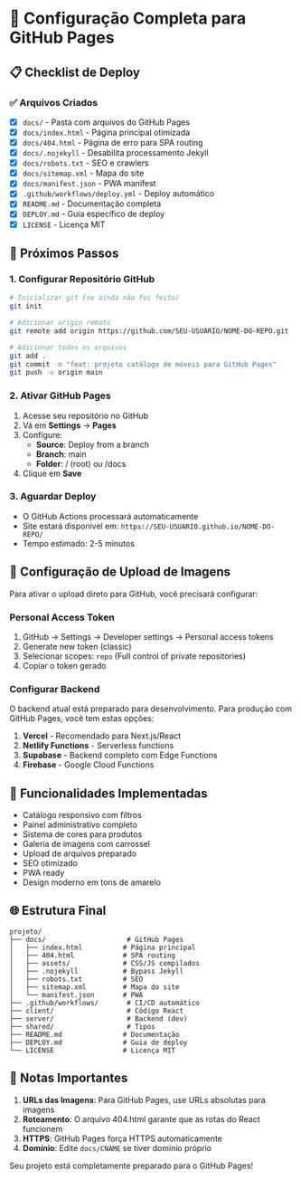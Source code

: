 # 🚀 Configuração Completa para GitHub Pages

## 📋 Checklist de Deploy

### ✅ Arquivos Criados
- [x] `docs/` - Pasta com arquivos do GitHub Pages
- [x] `docs/index.html` - Página principal otimizada
- [x] `docs/404.html` - Página de erro para SPA routing
- [x] `docs/.nojekyll` - Desabilita processamento Jekyll
- [x] `docs/robots.txt` - SEO e crawlers
- [x] `docs/sitemap.xml` - Mapa do site
- [x] `docs/manifest.json` - PWA manifest
- [x] `.github/workflows/deploy.yml` - Deploy automático
- [x] `README.md` - Documentação completa
- [x] `DEPLOY.md` - Guia específico de deploy
- [x] `LICENSE` - Licença MIT

## 🔧 Próximos Passos

### 1. Configurar Repositório GitHub

```bash
# Inicializar git (se ainda não foi feito)
git init

# Adicionar origin remoto
git remote add origin https://github.com/SEU-USUARIO/NOME-DO-REPO.git

# Adicionar todos os arquivos
git add .
git commit -m "feat: projeto catálogo de móveis para GitHub Pages"
git push -u origin main
```

### 2. Ativar GitHub Pages

1. Acesse seu repositório no GitHub
2. Vá em **Settings** → **Pages**
3. Configure:
   - **Source**: Deploy from a branch
   - **Branch**: main
   - **Folder**: / (root) ou /docs
4. Clique em **Save**

### 3. Aguardar Deploy

- O GitHub Actions processará automaticamente
- Site estará disponível em: `https://SEU-USUARIO.github.io/NOME-DO-REPO/`
- Tempo estimado: 2-5 minutos

## 🔌 Configuração de Upload de Imagens

Para ativar o upload direto para GitHub, você precisará configurar:

### Personal Access Token

1. GitHub → Settings → Developer settings → Personal access tokens
2. Generate new token (classic)
3. Selecionar scopes: `repo` (Full control of private repositories)
4. Copiar o token gerado

### Configurar Backend

O backend atual está preparado para desenvolvimento. Para produção com GitHub Pages, você tem estas opções:

1. **Vercel** - Recomendado para Next.js/React
2. **Netlify Functions** - Serverless functions
3. **Supabase** - Backend completo com Edge Functions
4. **Firebase** - Google Cloud Functions

## 📱 Funcionalidades Implementadas

- Catálogo responsivo com filtros
- Painel administrativo completo
- Sistema de cores para produtos
- Galeria de imagens com carrossel
- Upload de arquivos preparado
- SEO otimizado
- PWA ready
- Design moderno em tons de amarelo

## 🌐 Estrutura Final

```
projeto/
├── docs/                    # GitHub Pages
│   ├── index.html          # Página principal
│   ├── 404.html            # SPA routing
│   ├── assets/             # CSS/JS compilados
│   ├── .nojekyll           # Bypass Jekyll
│   ├── robots.txt          # SEO
│   ├── sitemap.xml         # Mapa do site
│   └── manifest.json       # PWA
├── .github/workflows/       # CI/CD automático
├── client/                  # Código React
├── server/                  # Backend (dev)
├── shared/                  # Tipos
├── README.md               # Documentação
├── DEPLOY.md               # Guia de deploy
└── LICENSE                 # Licença MIT
```

## 🚨 Notas Importantes

1. **URLs das Imagens**: Para GitHub Pages, use URLs absolutas para imagens
2. **Roteamento**: O arquivo 404.html garante que as rotas do React funcionem
3. **HTTPS**: GitHub Pages força HTTPS automaticamente
4. **Domínio**: Edite `docs/CNAME` se tiver domínio próprio

Seu projeto está completamente preparado para o GitHub Pages!